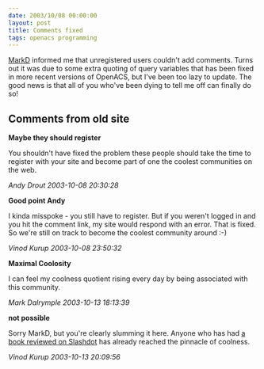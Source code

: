 ```yaml
---
date: 2003/10/08 00:00:00
layout: post
title: Comments fixed
tags: openacs programming
---
```


[MarkD](http://badgertronics.com/blog) informed me that unregistered users couldn't add comments. Turns out it was due to some extra quoting of query variables that has been fixed in more recent versions of OpenACS, but I've been too lazy to update. The good news is that all of you who've been dying to tell me off can finally do so!

<div id="comment-box">
<h2>Comments from old site</h2>

<div class="one-comment">
<p><b>Maybe they should register</b></p>
<p>
You shouldn't have fixed the problem these people should take the time
to register with your site and become part of one the coolest
communities on the web.

</p>
<address class="signature">
<span class="author">Andy Drout</span>
<span class="date">2003-10-08 20:30:28</span>
</address>
</div>

<div class="my-comment">
<p><b>Good point Andy</b></p>
<p>
I kinda misspoke - you still have to register. But if you weren't
logged in and you hit the comment link, my site would respond with an
error. That is fixed. So we're still on track to become the coolest
community around :-)
</p>
<address class="signature">
<span class="author">Vinod Kurup</span>
<span class="date">2003-10-08 23:50:32</span>
</address>
</div>

<div class="one-comment">
<p><b>Maximal Coolosity</b></p>
<p>
I can feel my coolness quotient rising every day by being associated
with this community.
</p>
<address class="signature">
<span class="author">Mark Dalrymple</span>
<span class="date">2003-10-13 18:13:39</span>
</address>
</div>

<div class="my-comment">
<p><b>not possible</b></p>
<p>
Sorry MarkD, but you're clearly slumming it here. Anyone who has had
<a href="http://books.slashdot.org/article.pl?sid=03/07/01/1636204">a
book reviewed on Slashdot</a> has already reached the pinnacle of
coolness.
</p>
<address class="signature">
<span class="author">Vinod Kurup</span>
<span class="date">2003-10-13 20:09:56</span>
</address>
</div>

</div>
